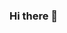 ### Hi there 👋

<!--
**BRWilliams1/BRWilliams1** is a ✨ _special_ ✨ repository because its `README.md` (this file) appears on your GitHub profile.

Here are some ideas to get you started:

- 🔭 I’m currently working on prework for class
- 🌱 I’m currently learning Java
- 👯 I’m looking to collaborate on ...
- 🤔 I’m looking for help with ...
- 💬 Ask me about waht book Im reading
- 📫 How to reach me: ...
- 😄 Pronouns: ...
- ⚡ Fun fact: I broke a world record in 2019
-->
